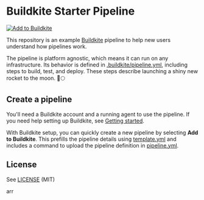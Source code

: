 # Buildkite Starter Pipeline

[![Add to Buildkite](https://buildkite.com/button.svg)](https://buildkite.com/new)

This repository is an example [Buildkite](https://buildkite.com/) pipeline to help new users understand how pipelines work.

The pipeline is platform agnostic, which means it can run on any infrastructure. Its behavior is defined in [.buildkite/pipeline.yml](.buildkite/pipeline.yml), including steps to build, test, and deploy. These steps describe launching a shiny new rocket to the moon. 🚀🌕

## Create a pipeline

You'll need a Buildkite account and a running agent to use the pipeline. If you need help setting up Buildkite, see [Getting started](https://buildkite.com/docs/tutorials/getting-started).

With Buildkite setup, you can quickly create a new pipeline by selecting **Add to Buildkite**. This prefills the pipeline details using [template.yml](.buildkite/template.yml) and includes a command to upload the pipeline definition in [pipeline.yml](.buildkite/pipeline.yml).

## License

See [LICENSE](LICENSE) (MIT)

arr